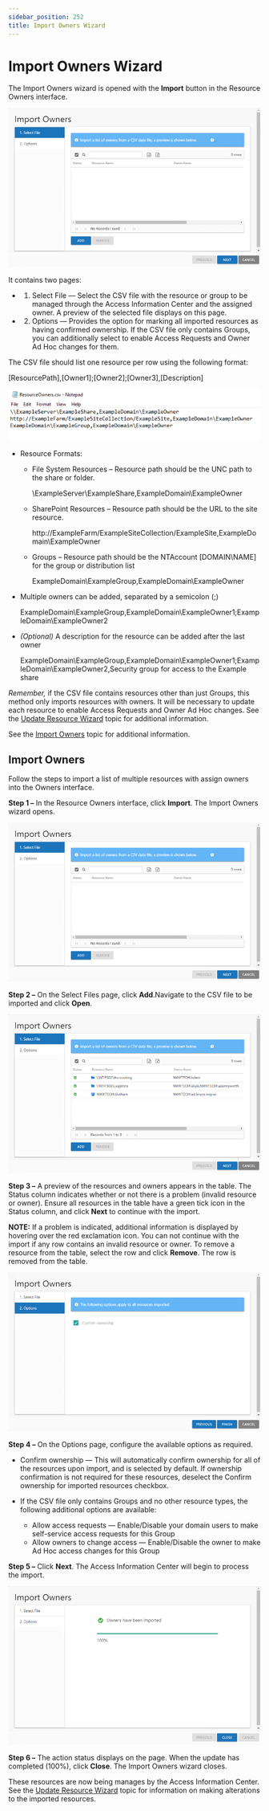 ```yaml
---
sidebar_position: 252
title: Import Owners Wizard
---
```


# Import Owners Wizard

The Import Owners wizard is opened with the **Import** button in the Resource Owners interface.

![Import Owners wizard showing 1. Select File page](../../../../../../../static/Content/Resources/Images/Access/InformationCenter/ResourceOwners/Wizard/Import/SelectFile.png "Import Owners wizard showing 1. Select File page")

It contains two pages:

* 1. Select File — Select the CSV file with the resource or group to be managed through the Access Information Center and the assigned owner. A preview of the selected file displays on this page.
* 2. Options — Provides the option for marking all imported resources as having confirmed ownership. If the CSV file only contains Groups, you can additionally select to enable Access Requests and Owner Ad Hoc changes for them.

The CSV file should list one resource per row using the following format:

[ResourcePath],[Owner1];[Owner2];[Owner3],[Description]

![Example CSV File showing file system, SharePoint, and group resource formats](../../../../../../../static/Content/Resources/Images/Access/InformationCenter/ResourceOwners/Wizard/Import/CSVFileFormat.png "Example CSV File showing file system, SharePoint, and group resource formats")

* Resource Formats:

  * File System Resources – Resource path should be the UNC path to the share or folder.

    \\ExampleServer\ExampleShare,ExampleDomain\ExampleOwner
  * SharePoint Resources – Resource path should be the URL to the site resource.

    http://ExampleFarm/ExampleSiteCollection/ExampleSite,ExampleDomain\ExampleOwner
  * Groups – Resource path should be the NTAccount [DOMAIN\NAME] for the group or distribution list

    ExampleDomain\ExampleGroup,ExampleDomain\ExampleOwner
* Multiple owners can be added, separated by a semicolon (;)

  ExampleDomain\ExampleGroup,ExampleDomain\ExampleOwner1;ExampleDomain\ExampleOwner2
* *(Optional)* A description for the resource can be added after the last owner

  ExampleDomain\ExampleGroup,ExampleDomain\ExampleOwner1;ExampleDomain\ExampleOwner2,Security group for access to the Example share

*Remember,* if the CSV file contains resources other than just Groups, this method only imports resources with owners. It will be necessary to update each resource to enable Access Requests and Owner Ad Hoc changes. See the [Update Resource Wizard](Update "Update Resource Wizard") topic for additional information.

See the [Import Owners](#Import "Import Owners") topic for additional information.

## Import Owners

Follow the steps to import a list of multiple resources with assign owners into the Owners interface.

**Step 1 –** In the Resource Owners interface, click **Import**. The Import Owners wizard opens.

![Import Owners wizard showing 1. Select File page](../../../../../../../static/Content/Resources/Images/Access/InformationCenter/ResourceOwners/Wizard/Import/SelectFile.png "Import Owners wizard showing 1. Select File page")

**Step 2 –** On the Select Files page, click **Add**.Navigate to the CSV file to be imported and click **Open**.

![Import Owners wizard with the 1. Select File page showing resources with assigned owners to be imported](../../../../../../../static/Content/Resources/Images/Access/InformationCenter/ResourceOwners/Wizard/Import/SelectFilePreview.png "Import Owners wizard with the 1. Select File page showing resources with assigned owners to be imported")

**Step 3 –** A preview of the resources and owners appears in the table. The Status column indicates whether or not there is a problem (invalid resource or owner). Ensure all resources in the table have a green tick icon in the Status column, and click **Next** to continue with the import.

**NOTE:** If a problem is indicated, additional information is displayed by hovering over the red exclamation icon. You can not continue with the import if any row contains an invalid resource or owner. To remove a resource from the table, select the row and click **Remove**. The row is removed from the table.

![Import Owners wizard 2. Options page](../../../../../../../static/Content/Resources/Images/Access/InformationCenter/ResourceOwners/Wizard/Import/Options.png "Import Owners wizard 2. Options page")

**Step 4 –** On the Options page, configure the available options as required.

* Confirm ownership — This will automatically confirm ownership for all of the resources upon import, and is selected by default. If ownership confirmation is not required for these resources, deselect the Confirm ownership for imported resources checkbox.
* If the CSV file only contains Groups and no other resource types, the following additional options are available:

  * Allow access requests — Enable/Disable your domain users to make self-service access requests for this Group
  * Allow owners to change access — Enable/Disable the owner to make Ad Hoc access changes for this Group

**Step 5 –** Click **Next**. The Access Information Center will begin to process the import.

![Import Owners wizard completed import page](../../../../../../../static/Content/Resources/Images/Access/InformationCenter/ResourceOwners/Wizard/Import/Completed.png "Import Owners wizard completed import page")

**Step 6 –** The action status displays on the page. When the update has completed (100%), click **Close**. The Import Owners wizard closes.

These resources are now being manages by the Access Information Center. See the [Update Resource Wizard](Update "Update Resource Wizard") topic for information on making alterations to the imported resources.